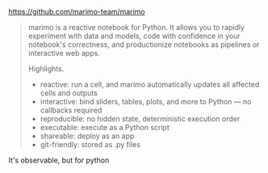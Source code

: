 https://github.com/marimo-team/marimo

> marimo is a reactive notebook for Python. It allows you to rapidly experiment with data and models, code with confidence in your notebook's correctness, and productionize notebooks as pipelines or interactive web apps.
> 
> Highlights.
> 
> - reactive: run a cell, and marimo automatically updates all affected cells and outputs
> - interactive: bind sliders, tables, plots, and more to Python — no callbacks required
> - reproducible: no hidden state, deterministic execution order
> - executable: execute as a Python script
> - shareable: deploy as an app
> - git-friendly: stored as .py files

It's observable, but for python